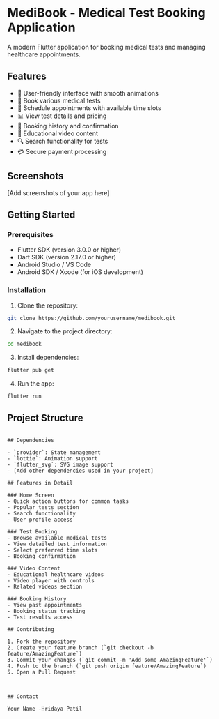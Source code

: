 # MediBook - Medical Test Booking Application

A modern Flutter application for booking medical tests and managing healthcare appointments.

## Features

- 📱 User-friendly interface with smooth animations
- 🏥 Book various medical tests
- 📅 Schedule appointments with available time slots
- 📊 View test details and pricing
- 📝 Booking history and confirmation
- 🎥 Educational video content
- 🔍 Search functionality for tests
- 💳 Secure payment processing

## Screenshots

[Add screenshots of your app here]

## Getting Started

### Prerequisites

- Flutter SDK (version 3.0.0 or higher)
- Dart SDK (version 2.17.0 or higher)
- Android Studio / VS Code
- Android SDK / Xcode (for iOS development)

### Installation

1. Clone the repository:
```bash
git clone https://github.com/yourusername/medibook.git
```

2. Navigate to the project directory:
```bash
cd medibook
```

3. Install dependencies:
```bash
flutter pub get
```

4. Run the app:
```bash
flutter run
```

## Project Structure

```

## Dependencies

- `provider`: State management
- `lottie`: Animation support
- `flutter_svg`: SVG image support
- [Add other dependencies used in your project]

## Features in Detail

### Home Screen
- Quick action buttons for common tasks
- Popular tests section
- Search functionality
- User profile access

### Test Booking
- Browse available medical tests
- View detailed test information
- Select preferred time slots
- Booking confirmation

### Video Content
- Educational healthcare videos
- Video player with controls
- Related videos section

### Booking History
- View past appointments
- Booking status tracking
- Test results access

## Contributing

1. Fork the repository
2. Create your feature branch (`git checkout -b feature/AmazingFeature`)
3. Commit your changes (`git commit -m 'Add some AmazingFeature'`)
4. Push to the branch (`git push origin feature/AmazingFeature`)
5. Open a Pull Request



## Contact

Your Name -Hridaya Patil